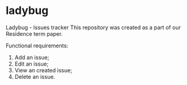 # ladybug
Ladybug - Issues tracker
This repository was created as a part of our Residence term paper.

Functional requirements:
1. Add an issue;
2. Edit an issue;
3. View an created issue;
4. Delete an issue.
